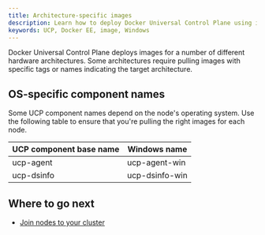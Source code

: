 ```yaml
---
title: Architecture-specific images
description: Learn how to deploy Docker Universal Control Plane using images that are specific to particular hardware architectures.
keywords: UCP, Docker EE, image, Windows
---
```


Docker Universal Control Plane deploys images for a number of different
hardware architectures. Some architectures require
pulling images with specific tags or names indicating the target
architecture.

## OS-specific component names

Some UCP component names depend on the node's operating system. Use the
following table to ensure that you're pulling the right images for each node.

| UCP component base name | Windows name   |
|-------------------------|----------------|
| ucp-agent               | ucp-agent-win  |
| ucp-dsinfo              | ucp-dsinfo-win |

## Where to go next

- [Join nodes to your cluster](../configure/join-nodes.md)
